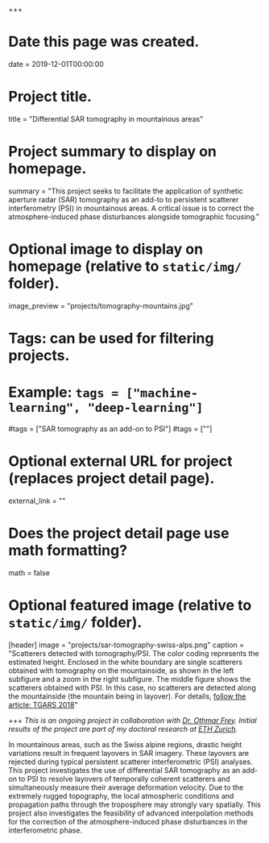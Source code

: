 +++
# Date this page was created.
date = 2019-12-01T00:00:00

# Project title.
title = "Differential SAR tomography in mountainous areas"

# Project summary to display on homepage.
summary = "This project seeks to facilitate the application of synthetic aperture radar (SAR) tomography as an add-to to persistent scatterer interferometry (PSI) in mountainous areas. A critical issue is to correct the atmosphere-induced phase disturbances alongside tomographic focusing."

# Optional image to display on homepage (relative to `static/img/` folder).
image_preview = "projects/tomography-mountains.jpg"

# Tags: can be used for filtering projects.
# Example: `tags = ["machine-learning", "deep-learning"]`
#tags = ["SAR tomography as an add-on to PSI"]
#tags = [""]

# Optional external URL for project (replaces project detail page).
external_link = ""

# Does the project detail page use math formatting?
math = false

# Optional featured image (relative to `static/img/` folder).
[header]
image = "projects/sar-tomography-swiss-alps.png"
caption = "Scatterers detected with tomography/PSI. The color coding represents the estimated height. Enclosed in the white boundary are single scatterers obtained with tomography on the mountainside, as shown in the left subfigure and a zoom in the right subfigure. The middle figure shows the scatterers obtained with PSI. In this case, no scatterers are detected along the mountainside (the mountain being in layover).  For details, [follow the article: TGARS 2018](https://www.researchgate.net/publication/327314844_A_Case_Study_on_the_Correction_of_Atmospheric_Phases_for_SAR_Tomography_in_Mountainous_Regions)"

+++
*This is an ongoing project in collaboration with [Dr. Othmar Frey](https://eo.ifu.ethz.ch/the-group/people/person-detail.NjQ4Mzc=.TGlzdC8zNTIyLC0zMTYzOTY1OTY=.html). Initial results of the project are part of my doctoral research at [ETH Zurich](http://www.eo.ifu.ethz.ch/forschung/applications.html#par_textimage_1567484257).*

In mountainous areas, such as the Swiss alpine regions, drastic height variations result in frequent layovers in SAR imagery. These layovers are rejected during typical persistent scatterer interferometric (PSI) analyses. This project investigates the use of differential SAR tomography as an add-on to PSI to resolve layovers of temporally coherent scatterers and simultaneously measure their average deformation velocity. Due to the extremely rugged topography, the local atmospheric conditions and propagation paths through the troposphere may strongly vary spatially. This project also investigates the feasibility of advanced interpolation methods for the correction of the atmosphere-induced phase disturbances in the interferometric phase.
